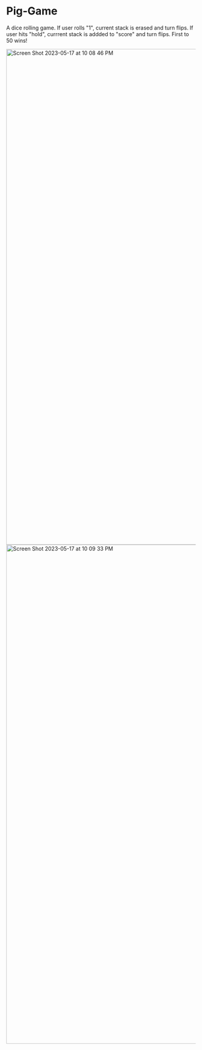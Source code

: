 # Pig-Game

A dice rolling game. 
If user rolls "1", current stack is erased and turn flips. If user hits "hold", currrent stack is addded to "score" and turn flips. 
First to 50 wins!

<img width="1318" alt="Screen Shot 2023-05-17 at 10 08 46 PM" src="https://github.com/Postrelski/Pig-Game/assets/71254889/e7956ddc-dec8-4254-8ab9-63937ad26f08">

<img width="1327" alt="Screen Shot 2023-05-17 at 10 09 33 PM" src="https://github.com/Postrelski/Pig-Game/assets/71254889/055b5240-8c4d-47d3-9a29-2b7df6fefaf1">
